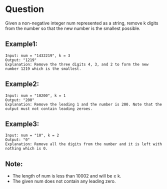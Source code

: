 # Question
Given a non-negative integer num represented as a string, remove k digits from the number so that the new number is the smallest possible.

## Example1:
```
Input: num = "1432219", k = 3
Output: "1219"
Explanation: Remove the three digits 4, 3, and 2 to form the new number 1219 which is the smallest.
```

## Example2:
```
Input: num = "10200", k = 1
Output: "200"
Explanation: Remove the leading 1 and the number is 200. Note that the output must not contain leading zeroes.
```

## Example3:
```
Input: num = "10", k = 2
Output: "0"
Explanation: Remove all the digits from the number and it is left with nothing which is 0.
```

## Note:
- The length of num is less than 10002 and will be ≥ k.
- The given num does not contain any leading zero.